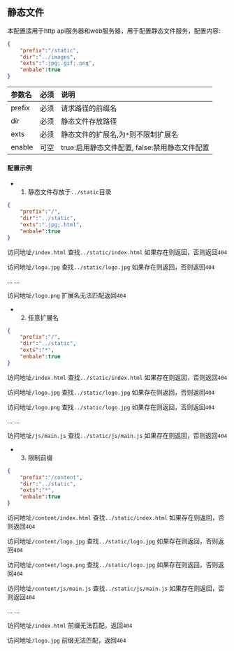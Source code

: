 

## 静态文件

本配置适用于http api服务器和web服务器，用于配置静态文件服务，配置内容:

```json
{
    "prefix":"/static",
    "dir":"../images",
    "exts":".jpg;.gif;.png",
    "enbale":true
}
```


|参数名|必须|说明|
|:------|:-------:|:------|
|prefix|必须|请求路径的前缀名|
|dir|必须|静态文件存放路径|
|exts|必须|静态文件的扩展名,为`*`则不限制扩展名|
|enable|可空|true:启用静态文件配置, false:禁用静态文件配置|

####  配置示例

 + 1. 静态文件存放于`../static`目录
```json
{
    "prefix":"/",
    "dir":"../static",
    "exts":".jpg;.html",
    "enbale":true
}
```

访问地址`/index.html` 查找`../static/index.html` 如果存在则返回，否则返回`404`

访问地址`/logo.jpg` 查找`../static/logo.jpg` 如果存在则返回，否则返回`404`

... ...

访问地址`/logo.png` 扩展名无法匹配返回`404`

 + 2. 任意扩展名

```json
{
    "prefix":"/",
    "dir":"../static",
    "exts":"*",
    "enbale":true
}
```

访问地址`/index.html` 查找`../static/index.html` 如果存在则返回，否则返回`404`

访问地址`/logo.jpg` 查找`../static/logo.jpg` 如果存在则返回，否则返回`404`

访问地址`/logo.png` 查找`../static/logo.jpg` 如果存在则返回，否则返回`404`

... ...

访问地址`/js/main.js` 查找`../static/js/main.js` 如果存在则返回，否则返回`404`



 + 3. 限制前缀

```json
{
    "prefix":"/content",
    "dir":"../static",
    "exts":"*",
    "enbale":true
}
```

访问地址`/content/index.html` 查找`../static/index.html` 如果存在则返回，否则返回`404`

访问地址`/content/logo.jpg` 查找`../static/logo.jpg` 如果存在则返回，否则返回`404`

访问地址`/content/logo.png` 查找`../static/logo.jpg` 如果存在则返回，否则返回`404`

访问地址`/content/js/main.js` 查找`../static/js/main.js` 如果存在则返回，否则返回`404`

... ...

访问地址`/index.html` 前缀无法匹配，返回`404`

访问地址`/logo.jpg` 前缀无法匹配，返回`404`